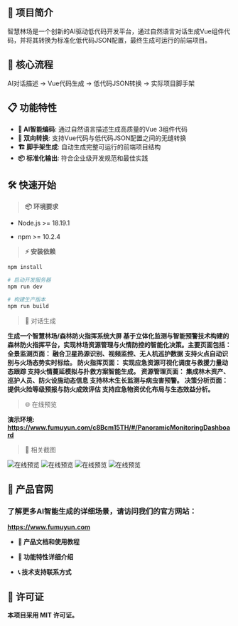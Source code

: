 ## 🌟 项目简介

智慧林场是一个创新的AI驱动低代码开发平台，通过自然语言对话生成Vue组件代码，并将其转换为标准化低代码JSON配置，最终生成可运行的前端项目。

## 🚀 核心流程

AI对话描述 → Vue代码生成 → 低代码JSON转换 → 实际项目脚手架

## 📋 功能特性

- **🤖 AI智能编码**: 通过自然语言描述生成高质量的Vue 3组件代码
- **🔄 双向转换**: 支持Vue代码与低代码JSON配置之间的无缝转换
- **🏗️ 脚手架生成**: 自动生成完整可运行的前端项目结构
- **📦 标准化输出**: 符合企业级开发规范和最佳实践

## 🛠️ 快速开始

> **📦 环境要求**
  
- Node.js >= 18.19.1
  
- npm >= 10.2.4
  
> **⚡ 安装依赖**
  
  ```bash
  npm install
  
  # 启动开发服务器
  npm run dev
  
  # 构建生产版本
  npm run build
  ```
> 💬 对话生成

  **生成一个智慧林场/森林防火指挥系统大屏
  基于立体化监测与智能预警技术构建的森林防火指挥平台，实现林场资源管理与火情防控的智能化决策。主要页面包括：
  全景监测页面：
  融合卫星热源识别、视频监控、无人机巡护数据
  支持火点自动识别与火场态势实时标绘。
  防火指挥页面：
  实现应急资源可视化调度与救援力量动态跟踪
  支持火情蔓延模拟与扑救方案智能生成。
  资源管理页面：
  集成林木资产、巡护人员、防火设施动态信息
  支持林木生长监测与病虫害预警。
  决策分析页面：
  提供火险等级预报与防火成效评估
  支持应急物资优化布局与生态效益分析。**

> 🌐 在线预览

**演示环境: https://www.fumuyun.com/c8Bcm15TH/#/PanoramicMonitoringDashboard**

> 📸 相关截图

![在线预览](https://fmy-simple-test.oss-cn-wuhan-lr.aliyuncs.com/fmCloud/2025-10-21/8325769117827104.png)
![在线预览](https://fmy-simple-test.oss-cn-wuhan-lr.aliyuncs.com/fmCloud/2025-10-21/8325769132507168.png)
![在线预览](https://fmy-simple-test.oss-cn-wuhan-lr.aliyuncs.com/fmCloud/2025-10-21/8325769147187232.png)
![在线预览](https://fmy-simple-test.oss-cn-wuhan-lr.aliyuncs.com/fmCloud/2025-10-21/8325769159770144.png)

## 🏢 产品官网

### 了解更多AI智能生成的详细场景，请访问我们的官方网站：

**https://www.fumuyun.com**

- **📖 产品文档和使用教程**

- **🎯 功能特性详细介绍**

- **📞 技术支持联系方式**


## 📄 许可证
**本项目采用 MIT 许可证。**
